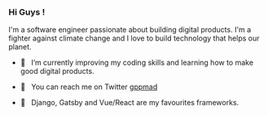 ### Hi Guys ! 

I'm a software engineer passionate about building digital products. I'm a fighter against climate change and I love to build technology that helps our planet.

- 🌱  &nbsp; I’m currently improving my coding skills and learning how to make good digital products.

- 💬  &nbsp; You can reach me on Twitter [gppmad](https://twitter.com/gppmad) 

- 🧰 &nbsp; Django, Gatsby and Vue/React are my favourites frameworks. 


